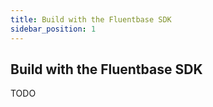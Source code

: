 ```yaml
---
title: Build with the Fluentbase SDK
sidebar_position: 1
---
```

Build with the Fluentbase SDK
---

TODO